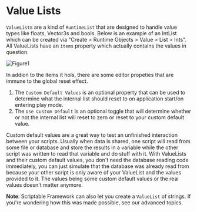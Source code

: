 # Value Lists

`ValueList`s are a kind of `RuntimeList` that are designed to handle value types like floats, Vector3s and bools. Below is an example of an IntList which can be created via "Create > Runtime Objects > Value > List > Ints". All ValueLists have an `items` property which actually contains the values in question.

![Figure1](~/images/runtimeLists1.png)

In addion to the items it hols, there are some editor propeties that are immune to the global reset effect.

1. The `Custom Default Values` is an optional property that can be used to determine what the internal list should reset to on application start/on entering play mode.
2. The `Use Custom Default` is an optional toggle that will determine whether or not the internal list will reset to zero or reset to your custom default value.

Custom default values are a great way to test an unfinished interaction between your scripts. Usually when data is shared, one script will read from some file or database and store the results in a variable while the other script was written to read that variable and do stuff with it. With ValueLists and their custom default values, you don't need the database reading code immediately, you can just simulate that the database was already read from because your other script is only aware of your ValueList and the values provided to it. The values being some custom default values or the real values doesn't matter anymore.

**Note**: Scriptable Framework can also let you create a `ValueList` of strings. If you're wondering how this was made possible, see our advanced topics.